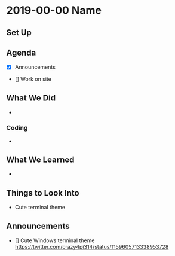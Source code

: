# 2019-00-00 Name

## Set Up


## Agenda

- [x] Announcements
- [] Work on site

## What We Did

-

### Coding

-

## What We Learned

-

## Things to Look Into

- Cute terminal theme

## Announcements

- [] Cute Windows terminal theme https://twitter.com/crazy4pi314/status/1159605713338953728
